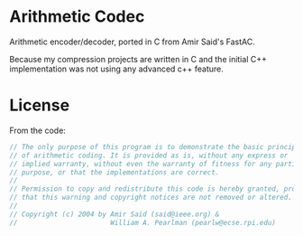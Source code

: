 # Arithmetic Codec
Arithmetic encoder/decoder, ported in C from Amir Said's FastAC.

Because my compression projects are written in C and the initial C++ implementation was not using any advanced c++ feature.


# License


From the code:
```C
// The only purpose of this program is to demonstrate the basic principles   -
// of arithmetic coding. It is provided as is, without any express or        -
// implied warranty, without even the warranty of fitness for any particular -
// purpose, or that the implementations are correct.                         -
//                                                                           -
// Permission to copy and redistribute this code is hereby granted, provided -
// that this warning and copyright notices are not removed or altered.       -
//                                                                           -
// Copyright (c) 2004 by Amir Said (said@ieee.org) &                         -
//                       William A. Pearlman (pearlw@ecse.rpi.edu)   
